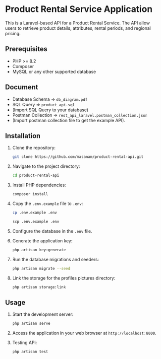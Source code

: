 # Product Rental Service Application

This is a Laravel-based API for a Product Rental Service. The API allow users to retrieve product details, attributes, rental periods, and regional pricing.

## Prerequisites

- PHP >= 8.2
- Composer
- MySQL or any other supported database

## Document

- Database Schema => `db_diagram.pdf`
- SQL Query => `product_api.sql`
- (Import SQL Query to your database)
- Postman Collection => `rest_api_laravel.postman_collection.json`
- (Import postman collection file to get the example API).

## Installation

1. Clone the repository:

    ```bash
    git clone https://github.com/masanam/product-rental-api.git
    ```

2. Navigate to the project directory:

    ```bash
    cd product-rental-api
    ```

3. Install PHP dependencies:

    ```bash
    composer install
    ```

4. Copy the `.env.example` file to `.env`:

    ```bash
    cp .env.example .env
    ```
    ```cmd
    scp .env.example .env
    ```

5. Configure the database in the `.env` file.

6. Generate the application key:

    ```bash
    php artisan key:generate
    ```

7. Run the database migrations and seeders:

    ```bash
    php artisan migrate --seed
    ```
    
8. Link the storage for the profiles pictures directory:

    ```bash
    php artisan storage:link
    ```

## Usage

1. Start the development server:

    ```bash
    php artisan serve
    ```

2. Access the application in your web browser at `http://localhost:8000`.

3. Testing APi:

    ```bash
    php artisan test
    ```

